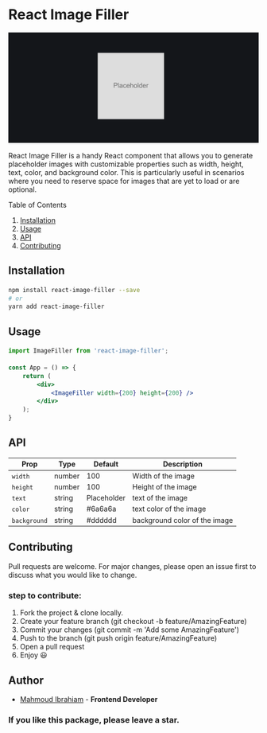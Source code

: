 

# React Image Filler

![react-image-filler](./preview.png)

React Image Filler is a handy React component that allows you to generate placeholder images with customizable properties such as width, height, text, color, and background color. This is particularly useful in scenarios where you need to reserve space for images that are yet to load or are optional.

Table of Contents
1. [Installation](#installation)
2. [Usage](#usage)
3. [API](#api)
4. [Contributing](#contributing)

## Installation

```bash
npm install react-image-filler --save
# or
yarn add react-image-filler
```

## Usage

```jsx
import ImageFiller from 'react-image-filler';

const App = () => {
    return (
        <div>
            <ImageFiller width={200} height={200} />
        </div>
    );
}
```

## API

| Prop | Type | Default | Description |
| --- | --- | --- | --- |
| `width` | number | 100 | Width of the image |
| `height` | number | 100 | Height of the image |
| `text` | string | Placeholder | text of the image |
| `color` | string | #6a6a6a | text color of the image |
| `background` | string | #dddddd | background color of the image |

## Contributing

Pull requests are welcome. For major changes, please open an issue first to discuss what you would like to change.

### step to contribute:

1. Fork the project & clone locally.
2. Create your feature branch (git checkout -b feature/AmazingFeature)
3. Commit your changes (git commit -m 'Add some AmazingFeature')
4. Push to the branch (git push origin feature/AmazingFeature)
5. Open a pull request
6. Enjoy 😃

## Author

- [Mahmoud Ibrahiam](https://www.linkedin.com/in/mahmoud-ibrahiam) - **Frontend Developer**

### If you like this package, please leave a star.


